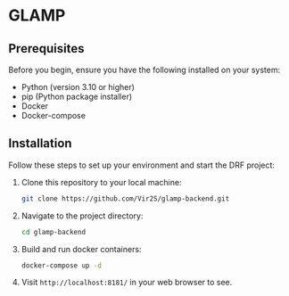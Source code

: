 # GLAMP
## Prerequisites

Before you begin, ensure you have the following installed on your system:

- Python (version 3.10 or higher)
- pip (Python package installer)
- Docker
- Docker-compose

## Installation

Follow these steps to set up your environment and start the DRF project:

1. Clone this repository to your local machine:

   ```bash
   git clone https://github.com/Vir2S/glamp-backend.git
   ```

2. Navigate to the project directory:

   ```bash
   cd glamp-backend
   ```

3. Build and run docker containers:
   ```bash
   docker-compose up -d
   ```
   
4. Visit `http://localhost:8181/` in your web browser to see.
